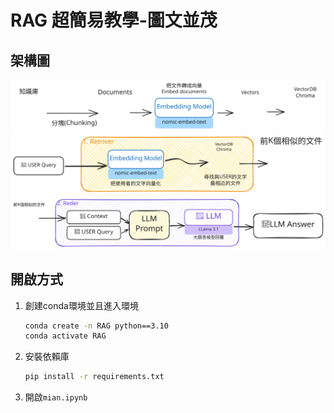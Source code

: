 # RAG 超簡易教學-圖文並茂
## 架構圖
![](./static/PreProduction.excalidraw.svg)
![](./static/InProduction1.excalidraw.svg)
![](./static/InProduction2.excalidraw.svg)

## 開啟方式
1. 創建conda環境並且進入環境
   ```bash
   conda create -n RAG python==3.10
   conda activate RAG
   ```
2. 安裝依賴庫
   ```bash
   pip install -r requirements.txt
   ```
3. 開啟`mian.ipynb`
